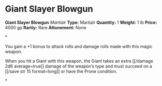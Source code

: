 # Giant Slayer Blowgun

**Giant Slayer Blowgun**
_Martialr_
**Type:** Martialr
**Quantity:** 1
**Weight:** 1 lb
**Price:** 4000 gp
**Rarity:** Rare
**Attunement:** None

*<p>You gain a +1 bonus to attack rolls and damage rolls made with this magic weapon.

When you hit a Giant with this weapon, the Giant takes an extra  [[/damage 2d6 average=true]] damage of the weapon’s type and must succeed on a [[/save str 15 format=long]] or have the Prone condition.</p>*